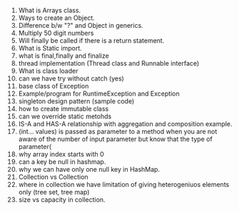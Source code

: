 1. What is Arrays class.
2. Ways to create an Object.
3. Difference b/w "?" and Object in generics.
4. Multiply 50 digit numbers
5. Will finally be called if there is a return statement.
6. What is Static import.
7. what is final,finally and finalize
8. thread implementation (Thread class and Runnable interface)
9. What is class loader
10. can we have try without catch (yes)
11. base class of Exception
12. Example/program for RuntimeException and Exception
13. singleton design pattern (sample code)
14. how to create immutable class
15. can we override static metohds
16. IS-A and HAS-A relationship with aggregation and composition example.
18. (int… values) is passed as parameter to a method when you are not aware of the number of input parameter but know that the type of parameter(
19. why array index starts with 0
20. can a key be null in hashmap.
21. why we can have only one null key in HashMap.
22. Collection vs Collection
23. where in collection we have limitation of giving heterogeniuos elements only (tree set, tree map)
24. size vs capacity in collection.

